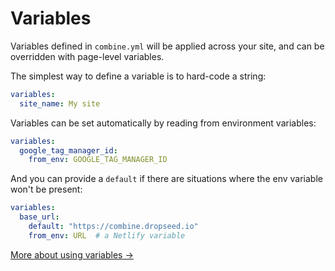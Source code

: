 # Variables

Variables defined in `combine.yml` will be applied across your site,
and can be overridden with page-level variables.

The simplest way to define a variable is to hard-code a string:

```yaml
variables:
  site_name: My site
```

Variables can be set automatically by reading from environment variables:

```yaml
variables:
  google_tag_manager_id:
    from_env: GOOGLE_TAG_MANAGER_ID
```

And you can provide a `default` if there are situations where the env variable won't be present:

```yaml
variables:
  base_url:
    default: "https://combine.dropseed.io"
    from_env: URL  # a Netlify variable
```

[More about using variables →](/variables/)
